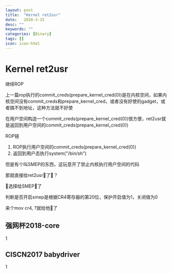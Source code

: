 ```yaml
---
layout: post
title:  "Kernel ret2usr"
date:   2020-3-15
desc: ""
keywords: ""
categories: [Binary]
tags: []
icon: icon-html
---
```


# Kernel ret2usr

继续ROP

上一篇rop执行的commit_creds(prepare_kernel_cred(0))是在内核空间，如果内核空间没有commit_creds和prepare_kernel_cred，或者没有好使的gadget，或者搞不到地址，这种方法就不好使

在用户空间构造一个commit_creds(prepare_kernel_cred(0))很方便，ret2usr就是返回到用户空间的commit_creds(prepare_kernel_cred(0))

ROP链

1. ROP执行用户空间的commit_creds(prepare_kernel_cred(0))
2. 返回到用户态执行system("/bin/sh")

但是有个叫SMEP的东西，这玩意开了禁止内核执行用户空间的代码

那就直接给ret2usr🐏了🐎？

👴选择给SMEP🐏了

判断是否开启smep是根据CR4寄存器的第20位，保护开启值为1，关闭值为0

来个mov cr4, ?就给他🐏了



## 强网杯2018-core

1

## CISCN2017 babydriver

1